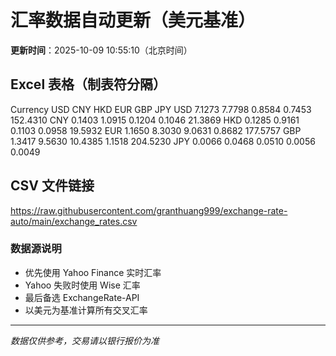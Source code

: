 # 汇率数据自动更新（美元基准）

**更新时间**：2025-10-09 10:55:10（北京时间）

## Excel 表格（制表符分隔）

Currency	USD	CNY	HKD	EUR	GBP	JPY
USD		7.1273	7.7798	0.8584	0.7453	152.4310
CNY	0.1403		1.0915	0.1204	0.1046	21.3869
HKD	0.1285	0.9161		0.1103	0.0958	19.5932
EUR	1.1650	8.3030	9.0631		0.8682	177.5757
GBP	1.3417	9.5630	10.4385	1.1518		204.5230
JPY	0.0066	0.0468	0.0510	0.0056	0.0049	

## CSV 文件链接

https://raw.githubusercontent.com/granthuang999/exchange-rate-auto/main/exchange_rates.csv

### 数据源说明
- 优先使用 Yahoo Finance 实时汇率
- Yahoo 失败时使用 Wise 汇率
- 最后备选 ExchangeRate-API
- 以美元为基准计算所有交叉汇率

---
*数据仅供参考，交易请以银行报价为准*